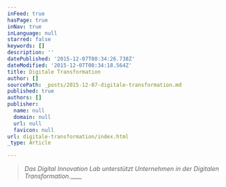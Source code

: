 ```yaml
---
inFeed: true
hasPage: true
inNav: true
inLanguage: null
starred: false
keywords: []
description: ''
datePublished: '2015-12-07T08:34:26.738Z'
dateModified: '2015-12-07T08:34:18.564Z'
title: Digitale Transformation
author: []
sourcePath: _posts/2015-12-07-digitale-transformation.md
published: true
authors: []
publisher:
  name: null
  domain: null
  url: null
  favicon: null
url: digitale-transformation/index.html
_type: Article

---
```

> _Das Digital Innovation Lab unterstützt Unternehmen in der Digitalen Transformation._____